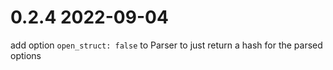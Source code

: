 # 0.2.4 2022-09-04

add option `open_struct: false` to Parser to just return
a hash for the parsed options
